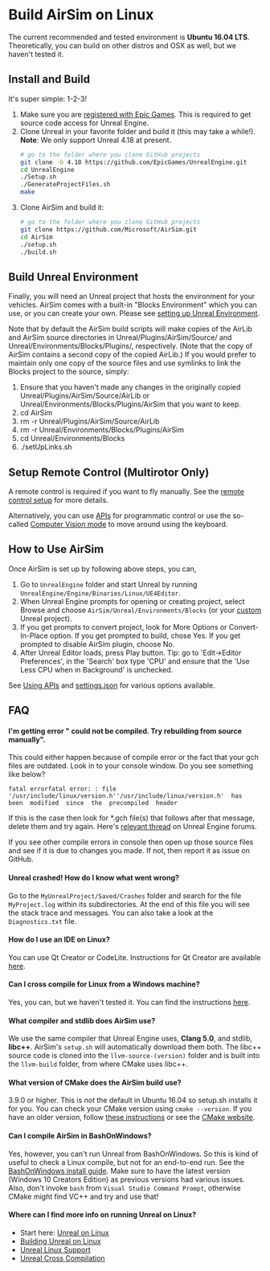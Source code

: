 # Build AirSim on Linux

The current recommended and tested environment is **Ubuntu 16.04 LTS**. Theoretically, you can build on other distros and OSX as well, but we haven't tested it.

## Install and Build

It's super simple: 1-2-3!

1. Make sure you are [registered with Epic Games](https://docs.unrealengine.com/latest/INT/Platforms/Linux/BeginnerLinuxDeveloper/SettingUpAnUnrealWorkflow/1/index.html). This is required to get source code access for Unreal Engine.
2. Clone Unreal in your favorite folder and build it (this may take a while!). **Note**: We only support Unreal 4.18 at present.
   ```bash
   # go to the folder where you clone GitHub projects
   git clone -b 4.18 https://github.com/EpicGames/UnrealEngine.git
   cd UnrealEngine
   ./Setup.sh
   ./GenerateProjectFiles.sh
   make
   ```
3. Clone AirSim and build it:
   ```bash
   # go to the folder where you clone GitHub projects
   git clone https://github.com/Microsoft/AirSim.git
   cd AirSim
   ./setup.sh
   ./build.sh
   ```


## Build Unreal Environment

Finally, you will need an Unreal project that hosts the environment for your vehicles. AirSim comes with a built-in "Blocks Environment" which you can use, or you can create your own. Please see [setting up Unreal Environment](unreal_proj.md).

Note that by default the AirSim build scripts will make copies of the AirLib and AirSim source directories in Unreal/Plugins/AirSim/Source/ and Unreal/Environments/Blocks/Plugins/, respectively. (Note that the copy of AirSim contains a second copy of the copied AirLib.) If you would prefer to maintain only one copy of the source files and use symlinks to link the Blocks project to the source, simply:

1. Ensure that you haven't made any changes in the originally copied Unreal/Plugins/AirSim/Source/AirLib or Unreal/Environments/Blocks/Plugins/AirSim that you want to keep.
2. cd AirSim
3. rm -r Unreal/Plugins/AirSim/Source/AirLib
4. rm -r Unreal/Environments/Blocks/Plugins/AirSim
5. cd Unreal/Environments/Blocks
6. ./setUpLinks.sh

## Setup Remote Control (Multirotor Only)

A remote control is required if you want to fly manually. See the [remote control setup](remote_control.md) for more details.

Alternatively, you can use [APIs](apis.md) for programmatic control or use the so-called [Computer Vision mode](image_apis.md) to move around using the keyboard.

## How to Use AirSim

Once AirSim is set up by following above steps, you can,

1. Go to `UnrealEngine` folder and start Unreal by running `UnrealEngine/Engine/Binaries/Linux/UE4Editor`.
2. When Unreal Engine prompts for opening or creating project, select Browse and choose `AirSim/Unreal/Environments/Blocks` (or your [custom](unreal_custenv.md) Unreal project).
3. If you get prompts to convert project, look for More Options or Convert-In-Place option. If you get prompted to build, chose Yes. If you get prompted to disable AirSim plugin, choose No.
4. After Unreal Editor loads, press Play button. Tip: go to 'Edit->Editor Preferences', in the 'Search' box type 'CPU' and ensure that the 'Use Less CPU when in Background' is unchecked.

See [Using APIs](apis.md) and [settings.json](settings.md) for various options available.

## FAQ

#### I'm getting error "<MyProject> could not be compiled. Try rebuilding from source manually".

This could either happen because of compile error or the fact that your gch files are outdated. Look in to your console window. Do you see something like below?
```
fatal errorfatal error: : file  '/usr/include/linux/version.h''/usr/include/linux/version.h'  has  been  modified  since  the  precompiled  header
```

If this is the case then look for *.gch file(s) that follows after that message, delete them and try again. Here's [relevant thread](https://answers.unrealengine.com/questions/412349/linux-ue4-build-precompiled-header-fatal-error.html) on Unreal Engine forums.

If you see other compile errors in console then open up those source files and see if it is due to changes you made. If not, then report it as issue on GitHub.

#### Unreal crashed! How do I know what went wrong?

Go to the `MyUnrealProject/Saved/Crashes` folder and search for the file `MyProject.log` within its subdirectories. At the end of this file you will see the stack trace and messages. You can also take a look at the `Diagnostics.txt` file.

#### How do I use an IDE on Linux?

You can use Qt Creator or CodeLite. Instructions for Qt Creator are available [here](https://docs.unrealengine.com/latest/INT/Platforms/Linux/BeginnerLinuxDeveloper/SettingUpAnIDE/index.html).

#### Can I cross compile for Linux from a Windows machine?

Yes, you can, but we haven't tested it. You can find the instructions [here](https://docs.unrealengine.com/latest/INT/Platforms/Linux/GettingStarted/index.html).

#### What compiler and stdlib does AirSim use?

We use the same compiler that Unreal Engine uses, **Clang 5.0**, and stdlib, **libc++**. AirSim's `setup.sh` will automatically download them both. The libc++ source code is cloned into the `llvm-source-(version)` folder and is built into the `llvm-build` folder, from where CMake uses libc++.

#### What version of CMake does the AirSim build use?

3.9.0 or higher. This is *not* the default in Ubuntu 16.04 so setup.sh installs it for you. You can check your CMake version using `cmake --version`. If you have an older version, follow [these instructions](cmake_linux.md) or see the [CMake website](https://cmake.org/install/).

#### Can I compile AirSim in BashOnWindows?

Yes, however, you can't run Unreal from BashOnWindows. So this is kind of useful to check a Linux compile, but not for an end-to-end run. See the [BashOnWindows install guide](https://msdn.microsoft.com/en-us/commandline/wsl/install_guide). Make sure to have the latest version (Windows 10 Creators Edition) as previous versions had various issues. Also, don't invoke `bash` from `Visual Studio Command Prompt`, otherwise CMake might find VC++ and try and use that!

#### Where can I find more info on running Unreal on Linux?

* Start here: [Unreal on Linux](https://docs.unrealengine.com/latest/INT/Platforms/Linux/index.html)
* [Building Unreal on Linux](https://wiki.unrealengine.com/Building_On_Linux#Clang)
* [Unreal Linux Support](https://wiki.unrealengine.com/Linux_Support)
* [Unreal Cross Compilation](https://wiki.unrealengine.com/Compiling_For_Linux)
